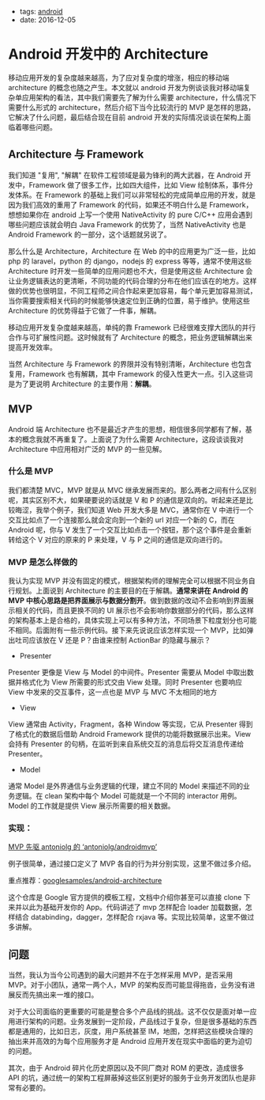 - tags: [android](/tags.md#android)
- date: 2016-12-05

# Android 开发中的 Architecture

移动应用开发的复杂度越来越高，为了应对复杂度的增涨，相应的移动端 architecture 的概念也随之产生。本文就以 android 开发为例谈谈我对移动端复杂单应用架构的看法，其中我们需要先了解为什么需要 architecture，什么情况下需要什么形式的 architecture，然后介绍下当今比较流行的 MVP 是怎样的思路，它解决了什么问题，最后结合现在目前 android 开发的实际情况谈谈在架构上面临着哪些问题。

## Architecture 与 Framework

我们知道 "复用", "解耦" 在软件工程领域是最为锋利的两大武器，在 Android 开发中，Framework 做了很多工作，比如四大组件，比如 View 绘制体系，事件分发体系。在 Framework 的基础上我们可以非常轻松的完成简单应用的开发，就是因为我们高效的重用了 Framework 的代码，如果还不明白什么是 Framework，想想如果你在 android 上写一个使用 NativeActivity 的 pure C/C++ 应用会遇到哪些问题应该就会明白 Java Framework 的优势了，当然 NativeActivity 也是 Android Framework 的一部分，这个话题就另说了。

那么什么是 Architecture，Architecture 在 Web 的中的应用更为广泛一些，比如 php 的 laravel，python 的 django，nodejs 的 express 等等，通常不使用这些 Architecture 时开发一些简单的应用问题也不大，但是使用这些 Architecture 会让业务逻辑表达的更清晰，不同功能的代码合理的分布在他们应该在的地方。这样做的优势也很明显，不同工程师之间合作起来更加容易，每个单元更加容易测试，当你需要搜索相关代码的时候能够快速定位到正确的位置，易于维护。使用这些 Architecture 的优势得益于它做了一件事，解耦。

移动应用开发复杂度越来越高，单纯的靠 Framework 已经很难支撑大团队的并行合作与可扩展性问题。这时候就有了 Architecture 的概念，把业务逻辑解耦出来提高开发效率。

当然 Architecture 与 Framework 的界限并没有特别清晰，Architecture 也包含复用，Framework 也有解耦，其中 Framework 的侵入性更大一点。引入这些词是为了更说明 Architecture 的主要作用：**解耦**。

## MVP

Android 端 Architecture 也不是最近才产生的思想，相信很多同学都有了解，基本的概念我就不再重复了。上面说了为什么需要 Architecture，这段谈谈我对 Architecture 中应用相对广泛的 MVP 的一些见解。

### 什么是 MVP

我们都清楚 MVC，MVP 就是从 MVC 继承发展而来的。那么两者之间有什么区别呢，其实区别不大，如果硬要说的话就是 V 和 P 的通信是双向的。听起来还是比较晦涩，我举个例子，我们知道 Web 开发大多是 MVC，通常你在 V 中进行一个交互比如点了一个连接那么就会定向到一个新的 url 对应一个新的 C，而在 Android 呢，你与 V 发生了一个交互比如点击一个按钮，那个这个事件是会重新转给这个 V 对应的原来的 P 来处理，V 与 P 之间的通信是双向进行的。

### MVP 是怎么样做的

我认为实现 MVP 并没有固定的模式，根据架构师的理解完全可以根据不同业务自行规划。上面说到 Architecture 的主要目的在于解耦。**通常来讲在 Android 的 MVP 中核心思路是把界面展示与数据分割开**。做到数据的改动不会影响到界面展示相关的代码，而且更换不同的 UI 展示也不会影响你数据部分的代码，那么这样的架构基本上是合格的，具体实现上可以有多种方法，不同场景下粒度划分也可能不相同。后面附有一些示例代码。接下来先说说应该怎样实现一个 MVP，比如弹出吐司应该放在 V 还是 P？由谁来控制 ActionBar 的隐藏与展示？

- Presenter

Presenter 更像是 View 与 Model 的中间件。Presenter 需要从 Model 中取出数据并格式化为 View 所需要的形式交由 View 处理。同时 Presenter 也要响应 View 中发来的交互事件，这一点也是 MVP 与 MVC 不太相同的地方

- View

View 通常由 Activity，Fragment，各种 Window 等实现，它从 Presenter 得到了格式化的数据后借助 Android Framework 提供的功能将数据展示出来。View 会持有 Presenter 的句柄，在监听到来自系统交互的消息后将交互消息传递给 Presenter。

- Model

通常 Model 是外界通信与业务逻辑的代理，建立不同的 Model 来描述不同的业务逻辑。在 clean 架构中每个 Model 可能就是一个不同的 interactor 用例。Model 的工作就是提供 View 展示所需要的相关数据。

### 实现：

[MVP 先驱 antoniolg 的 ‘antoniolg/androidmvp’](https://github.com/antoniolg/androidmvp)

例子很简单，通过接口定义了 MVP 各自的行为并分别实现，这里不做过多介绍。

重点推荐：[googlesamples/android-architecture](https://github.com/googlesamples/android-architecture)

这个仓库是 Google 官方提供的模板工程，文档中介绍你甚至可以直接 clone 下来并以此为基础开发你的 App。代码讲述了 mvp 怎样配合 loader 加载数据，怎样结合 databinding，dagger，怎样配合 rxjava 等。实现比较简单，这里不做过多讲解。

## 问题

当然，我认为当今公司遇到的最大问题并不在于怎样采用 MVP，是否采用 MVP。对于小团队，通常一两个人，MVP 的架构反而可能显得拖沓，业务没有进展反而先搞出来一堆的接口。

对于大公司面临的更重要的可能是整合多个产品线的挑战。这不仅仅是面对单一应用进行架构的问题。业务发展到一定阶段，产品线过于复杂，但是很多基础的东西都是通用的，比如日志，灰度，用户系统甚至 IM，地图，怎样把这些模块合理的抽出来并高效的为每个应用服务才是 Android 应用开发在现实中面临的更为迫切的问题。

其次，由于 Android 碎片化历史原因以及不同厂商对 ROM 的更改，造成很多 API 的坑，通过统一的架构工程屏蔽掉这些区别更好的服务于业务开发团队也是非常有必要的。